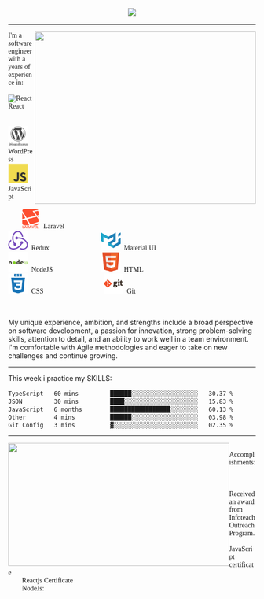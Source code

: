 <div id="header" align="center">
  <img src="https://i.postimg.cc/Df9VxS6w/banner-final.png"/>
</div>

---

<img align="right" src="https://media.giphy.com/media/PWlsJVm3mhwQhD7imf/giphy.gif" width="450" height="350"/>
  <p style="font-family:verdana" top="200">I'm a software engineer with a years of experience in: </br> </br>
 <img src="https://github.com/devicons/devicon/tree/master/icons/react/react-original.svg" title="React" alt="React" width="40" height="40"/>&nbsp;
    React                
      &nbsp;&nbsp;&nbsp;&nbsp;&nbsp;&nbsp;&nbsp;&nbsp;&nbsp;&nbsp;&nbsp;&nbsp;&nbsp;&nbsp;&nbsp;
      &nbsp;&nbsp;&nbsp;&nbsp;&nbsp;&nbsp;&nbsp;&nbsp;&nbsp;&nbsp;&nbsp;&nbsp;&nbsp;&nbsp;&nbsp;  
 <img src="https://github.com/devicons/devicon/blob/master/icons/wordpress/wordpress-plain-wordmark.svg" title="WordPress" alt="WordPress" width="40" 
      height="40"/>&nbsp;
        WordPress </br>
 <img src="https://github.com/devicons/devicon/blob/master/icons/javascript/javascript-original.svg" title="JavaScript" alt="JavaScript" width="40" height="40"/>&nbsp; 
     JavaScript 
       &nbsp;&nbsp;&nbsp;&nbsp;&nbsp;&nbsp;&nbsp;&nbsp;&nbsp;&nbsp;&nbsp;&nbsp;&nbsp;&nbsp;&nbsp;
       &nbsp;&nbsp;&nbsp;&nbsp;&nbsp;&nbsp;   
 <img src="https://github.com/devicons/devicon/blob/master/icons/laravel/laravel-plain-wordmark.svg" title="Laravel" alt="Laravel" width="40" height="40"/>&nbsp;  
     Laravel </br>
 <img src="https://github.com/devicons/devicon/blob/master/icons/redux/redux-original.svg" title="Redux" alt="Redux " width="40" height="40"/>&nbsp; Redux     
       &nbsp;&nbsp;&nbsp;&nbsp;&nbsp;&nbsp;&nbsp;&nbsp;&nbsp;&nbsp;&nbsp;&nbsp;&nbsp;&nbsp;&nbsp;&nbsp;
       &nbsp;&nbsp;&nbsp;&nbsp;&nbsp;&nbsp;&nbsp;&nbsp;&nbsp;&nbsp;&nbsp;
 <img src="https://github.com/devicons/devicon/blob/master/icons/materialui/materialui-original.svg" title="Material UI" alt="Material UI" width="40"   
      height="40"/>&nbsp; 
        Material UI </br>
 <img src="https://github.com/devicons/devicon/blob/master/icons/nodejs/nodejs-original-wordmark.svg" title="NodeJS" alt="NodeJS" width="40" height="40"/>&nbsp; 
    NodeJS 
      &nbsp;&nbsp;&nbsp;&nbsp;&nbsp;&nbsp;&nbsp;&nbsp;&nbsp;&nbsp;&nbsp;&nbsp;
      &nbsp;&nbsp;&nbsp;&nbsp;&nbsp;&nbsp;&nbsp;&nbsp;&nbsp;&nbsp;&nbsp;&nbsp;&nbsp;
 <img src="https://github.com/devicons/devicon/blob/master/icons/html5/html5-original.svg" title="HTML5" alt="HTML" width="40" height="40"/>&nbsp; HTML </br>
 <img src="https://github.com/devicons/devicon/blob/master/icons/css3/css3-plain-wordmark.svg"  title="CSS3" alt="CSS" width="40" height="40"/>&nbsp; CSS  
      &nbsp;&nbsp;&nbsp;&nbsp;&nbsp;&nbsp;&nbsp;&nbsp;&nbsp;&nbsp;&nbsp;&nbsp;&nbsp;
      &nbsp;&nbsp;&nbsp;&nbsp;&nbsp;&nbsp;&nbsp;&nbsp;&nbsp;&nbsp;&nbsp;&nbsp;&nbsp;&nbsp;&nbsp;&nbsp;&nbsp;&nbsp;&nbsp;
 <img src="https://github.com/devicons/devicon/blob/master/icons/git/git-original-wordmark.svg" title="Git" alt="Git" width="40" height="40"/>&nbsp; 
    Git </br></br></br>
   
  My unique experience, ambition, and strengths include a broad perspective on software development,
  a passion for innovation, strong problem-solving skills, attention to detail,
  and an ability to work well in a team environment.
  I'm comfortable with Agile methodologies and eager to take on new challenges and continue growing.</p>

---

This week i practice my SKILLS: 

<!--START_SECTION:waka-->

```text
TypeScript   60 mins         ██████░░░░░░░░░░░░░░░░░░░   30.37 %
JSON         30 mins         ████░░░░░░░░░░░░░░░░░░░░░   15.83 %
JavaScript   6 months        █████████████████░░░░░░░░   60.13 %
Other        4 mins          ██████░░░░░░░░░░░░░░░░░░░   03.98 %
Git Config   3 mins          ▓░░░░░░░░░░░░░░░░░░░░░░░░   02.35 %
```

<!--END_SECTION:waka-->


---

 <img align="left" src="https://media.giphy.com/media/L1R1tvI9svkIWwpVYr/giphy.gif" width="450" height="250"/>
  <p style="font-family:verdana" top="200"> &nbsp;&nbsp;&nbsp;&nbsp;&nbsp; 
  Accomplishments: </br></br></br>
    &nbsp;&nbsp;&nbsp;&nbsp;&nbsp;&nbsp;&nbsp; 
  Received an award from Infoteach Outreach Program. </br>
    &nbsp;&nbsp;&nbsp;&nbsp;&nbsp;&nbsp;&nbsp; 
  JavaScript certificate </br>
    &nbsp;&nbsp;&nbsp;&nbsp;&nbsp;&nbsp;&nbsp; 
  Reactjs Certificate </br>
    &nbsp;&nbsp;&nbsp;&nbsp;&nbsp;&nbsp;&nbsp; 
  NodeJs: </br>



